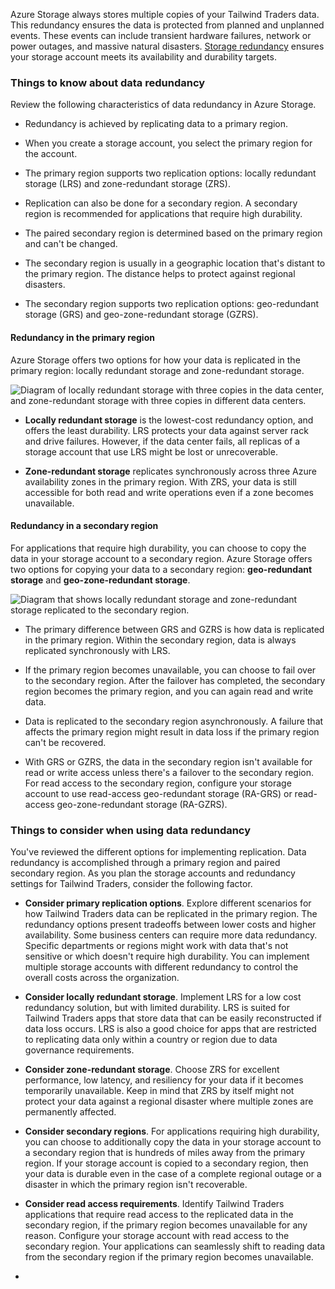 
Azure Storage always stores multiple copies of your Tailwind Traders data. This redundancy ensures the data is protected from planned and unplanned events. These events can include transient hardware failures, network or power outages, and massive natural disasters. [Storage redundancy](https://learn.microsoft.com/en-us/azure/storage/common/storage-redundancy) ensures your storage account meets its availability and durability targets.

### Things to know about data redundancy

Review the following characteristics of data redundancy in Azure Storage.

- Redundancy is achieved by replicating data to a primary region.
    
- When you create a storage account, you select the primary region for the account.
    
- The primary region supports two replication options: locally redundant storage (LRS) and zone-redundant storage (ZRS).
    
- Replication can also be done for a secondary region. A secondary region is recommended for applications that require high durability.
    
- The paired secondary region is determined based on the primary region and can't be changed.
    
- The secondary region is usually in a geographic location that's distant to the primary region. The distance helps to protect against regional disasters.
    
- The secondary region supports two replication options: geo-redundant storage (GRS) and geo-zone-redundant storage (GZRS).
    

#### Redundancy in the primary region

Azure Storage offers two options for how your data is replicated in the primary region: locally redundant storage and zone-redundant storage.

![Diagram of locally redundant storage with three copies in the data center, and zone-redundant storage with three copies in different data centers.](https://learn.microsoft.com/en-us/training/wwl-azure/design-data-storage-solution-for-non-relational-data/media/data-redundancy.png)

- **Locally redundant storage** is the lowest-cost redundancy option, and offers the least durability. LRS protects your data against server rack and drive failures. However, if the data center fails, all replicas of a storage account that use LRS might be lost or unrecoverable.
    
- **Zone-redundant storage** replicates synchronously across three Azure availability zones in the primary region. With ZRS, your data is still accessible for both read and write operations even if a zone becomes unavailable.
    

#### Redundancy in a secondary region

For applications that require high durability, you can choose to copy the data in your storage account to a secondary region. Azure Storage offers two options for copying your data to a secondary region: **geo-redundant storage** and **geo-zone-redundant storage**.

![Diagram that shows locally redundant storage and zone-redundant storage replicated to the secondary region.](https://learn.microsoft.com/en-us/training/wwl-azure/design-data-storage-solution-for-non-relational-data/media/geo-redundant-storage.png)

- The primary difference between GRS and GZRS is how data is replicated in the primary region. Within the secondary region, data is always replicated synchronously with LRS.
    
- If the primary region becomes unavailable, you can choose to fail over to the secondary region. After the failover has completed, the secondary region becomes the primary region, and you can again read and write data.
    
- Data is replicated to the secondary region asynchronously. A failure that affects the primary region might result in data loss if the primary region can't be recovered.
    
- With GRS or GZRS, the data in the secondary region isn't available for read or write access unless there's a failover to the secondary region. For read access to the secondary region, configure your storage account to use read-access geo-redundant storage (RA-GRS) or read-access geo-zone-redundant storage (RA-GZRS).
    

### Things to consider when using data redundancy

You've reviewed the different options for implementing replication. Data redundancy is accomplished through a primary region and paired secondary region. As you plan the storage accounts and redundancy settings for Tailwind Traders, consider the following factor.

- **Consider primary replication options**. Explore different scenarios for how Tailwind Traders data can be replicated in the primary region. The redundancy options present tradeoffs between lower costs and higher availability. Some business centers can require more data redundancy. Specific departments or regions might work with data that's not sensitive or which doesn't require high durability. You can implement multiple storage accounts with different redundancy to control the overall costs across the organization.
    
- **Consider locally redundant storage**. Implement LRS for a low cost redundancy solution, but with limited durability. LRS is suited for Tailwind Traders apps that store data that can be easily reconstructed if data loss occurs. LRS is also a good choice for apps that are restricted to replicating data only within a country or region due to data governance requirements.
    
- **Consider zone-redundant storage**. Choose ZRS for excellent performance, low latency, and resiliency for your data if it becomes temporarily unavailable. Keep in mind that ZRS by itself might not protect your data against a regional disaster where multiple zones are permanently affected.
    
- **Consider secondary regions**. For applications requiring high durability, you can choose to additionally copy the data in your storage account to a secondary region that is hundreds of miles away from the primary region. If your storage account is copied to a secondary region, then your data is durable even in the case of a complete regional outage or a disaster in which the primary region isn't recoverable.
    
- **Consider read access requirements**. Identify Tailwind Traders applications that require read access to the replicated data in the secondary region, if the primary region becomes unavailable for any reason. Configure your storage account with read access to the secondary region. Your applications can seamlessly shift to reading data from the secondary region if the primary region becomes unavailable.
- 